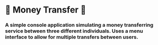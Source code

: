 # 💸 Money Transfer 💸

### A simple console application simulating a money transferring service between three different individuals.  Uses a menu interface to allow for multiple transfers between users.
